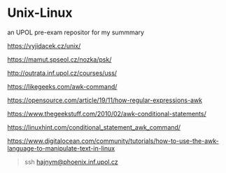 # Unix-Linux
  an UPOL pre-exam repositor for my summmary
  
  https://vyjidacek.cz/unix/
  
  https://mamut.spseol.cz/nozka/psk/
  
  http://outrata.inf.upol.cz/courses/uss/
  
  https://likegeeks.com/awk-command/

  https://opensource.com/article/19/11/how-regular-expressions-awk
  
  https://www.thegeekstuff.com/2010/02/awk-conditional-statements/
  
  https://linuxhint.com/conditional_statement_awk_command/
  
  https://www.digitalocean.com/community/tutorials/how-to-use-the-awk-language-to-manipulate-text-in-linux
  
  > ssh hajnym@phoenix.inf.upol.cz

